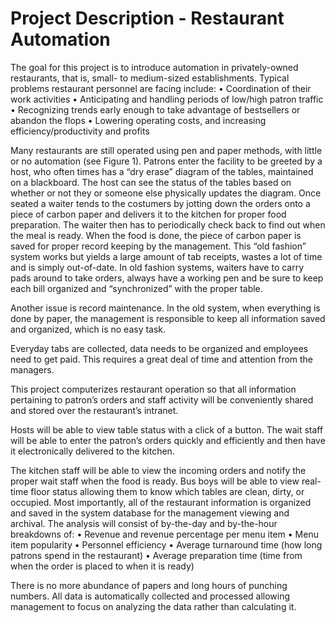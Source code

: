 <h1>Project Description - Restaurant Automation</h1>

The goal for this project is to introduce automation in privately-owned restaurants, that is, small- to medium-sized establishments. Typical problems restaurant personnel are facing include: 
• Coordination of their work activities 
• Anticipating and handling periods of low/high patron traffic 
• Recognizing trends early enough to take advantage of bestsellers or abandon the flops 
• Lowering operating costs, and increasing efficiency/productivity and profits 

Many restaurants are still operated using pen and paper methods, with little or no automation (see Figure 1). Patrons enter the facility to be greeted by a host, who often times has a “dry erase” diagram of the tables, maintained on a blackboard. The host can see the status of the tables based on whether or not they or someone else physically updates the diagram. Once seated a waiter tends to the costumers by jotting down the orders onto a piece of carbon paper and delivers it to the kitchen for proper food preparation. The waiter then has to periodically check back to find out when the meal is ready. When the food is done, the piece of carbon paper is saved for proper record keeping by the management. This “old fashion” system works but yields a large amount of tab receipts, wastes a lot of time and is simply out-of-date. In old fashion systems, waiters have to carry pads around to take orders, always have a working pen and be sure to keep each bill organized and “synchronized” with the proper table. 

Another issue is record maintenance. In the old system, when everything is done by paper, the management is responsible to keep all information saved and organized, which is no easy task. 

Everyday tabs are collected, data needs to be organized and employees need to get paid. This requires a great deal of time and attention from the managers. 

This project computerizes restaurant operation so that all information pertaining to patron’s orders and staff activity will be conveniently shared and stored over the restaurant’s intranet. 

Hosts will be able to view table status with a click of a button. The wait staff will be able to enter the patron’s orders quickly and efficiently and then have it electronically delivered to the kitchen. 

The kitchen staff will be able to view the incoming orders and notify the proper wait staff when the food is ready. Bus boys will be able to view real-time floor status allowing them to know which tables are clean, dirty, or occupied. Most importantly, all of the restaurant information is organized and saved in the system database for the management viewing and archival. The analysis will consist of by-the-day and by-the-hour breakdowns of: 
• Revenue and revenue percentage per menu item 
• Menu item popularity 
• Personnel efficiency 
• Average turnaround time (how long patrons spend in the restaurant) 
• Average preparation time (time from when the order is placed to when it is ready) 

There is no more abundance of papers and long hours of punching numbers. All data is automatically collected and processed allowing management to focus on analyzing the data rather than calculating it.
